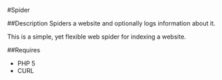 #Spider

##Description
Spiders a website and optionally logs information about it.

This is a simple, yet flexible web spider for indexing a website.

##Requires
* PHP 5
* CURL
